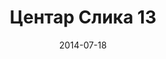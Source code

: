 ---
layout: default
modal-id: 1
date: 2014-07-18
img: centar/DSC_0271.jpg
alt: image-alt
store: Centar
title: Центар Слика 13
description: Intro LINQ is query language for C and VB introduced in .NET 3.5 and VS 2008. LINQ simplifies querying by offering one unified language to query different types of data sources. In order to use LINQ to query data source we need LINQ provider. Many providers are posted here and there is option to create our own providers, so basically you can query everything with the right provider. This means that a single query can be used to query data from DB, XML, lists etc.. Query SyntaxLINQ queries can be written in two basic ways.

---